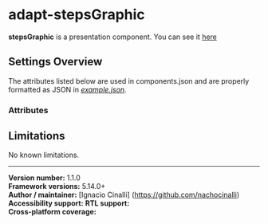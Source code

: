 # adapt-stepsGraphic
 **stepsGraphic** is a presentation component. You can see it [here](https://adaptlearning-no-core.web.app/#/id/po-15)

## Settings Overview
The attributes listed below are used in components.json and are properly formatted as JSON in  [*example.json*](https://github.com/nachocinalli/adapt-stepsGraphic/blob/master/example.json).

### Attributes

## Limitations

No known limitations.

----------------------------
**Version number:**  1.1.0  
**Framework versions:** 5.14.0+  
**Author / maintainer:** [Ignacio Cinalli] (https://github.com/nachocinalli)  
**Accessibility support:** 
**RTL support:**   
**Cross-platform coverage:** 